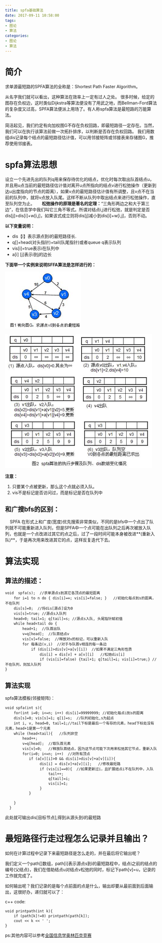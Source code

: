 ```yaml
---
title: spfa基础算法
date: 2017-09-11 10:58:00
tags:
- 图论
- 算法
categories:
- 图论
- 算法
---
```


# 简介
求单源最短路的SPFA算法的全称是：Shortest Path Faster Algorithm。 

从名字我们就可以看出，这种算法在效率上一定有过人之处。 
很多时候，给定的图存在负权边，这时类似Dijkstra等算法便没有了用武之地，而Bellman-Ford算法的复杂度又过高，SPFA算法便派上用场了。有人称spfa算法是最短路的万能算法。

简洁起见，我们约定有向加权图G不存在负权回路，即最短路径一定存在。当然，我们可以在执行该算法前做一次拓扑排序，以判断是否存在负权回路。
我们用数组dis记录每个结点的最短路径估计值，可以用邻接矩阵或邻接表来存储图G，推荐使用邻接表。

# spfa算法思想

设立一个先进先出的队列q用来保存待优化的结点，优化时每次取出队首结点u，并且用u点当前的最短路径估计值对离开u点所指向的结点v进行松弛操作（更新到达u出度指向的节点的距离），如果v点的最短路径估计值有所调整，且v点不在当前的队列中，就将v点放入队尾。这样不断从队列中取出结点来进行松弛操作，直至队列空为止。 
    
**松弛操作的原理是著名的定理：**“三角形两边之和大于第三边”，在信息学中我们叫它三角不等式。所谓对结点i,j进行松弛，就是判定是否dis[j]>dis[i]+w[i,j]，如果该式成立则将dis[j]减小到dis[i]+w[i,j]，否则不动。 

**以下变量说明：**

- dis【i】表示源点到i的最短路径长.
- q[]+head(对头指针)+tail(队尾指针)或者queue q表示队列
- vis[i]=true表示i在队列中
- a[i] [j]表示i到j的边长


**下面举一个实例来说明SFFA算法是怎样进行的：**

![有向图G，从源点v0到各点的最短路](/assets/img/spfa1.jpg)

![有向图G，从源点v0到各点的最短路](/assets/img/spfa2.jpg)

**注意：**

1. 只要某个点被更新，那么这个点就必须入队。
2. vis不是标记是否访问过，而是标记是否在队列中
## 和广搜bfs的区别：
    SPFA 在形式上和广度(宽度)优先搜索非常类似，不同的是bfs中一个点出了队列就不可能重新进入队列，但是SPFA中一个点可能在出队列之后再次被放入队列，也就是一个点改进过其它的点之后，过了一段时间可能本身被改进**(重新入队)**，于是再次用来改进其它的点，这样反复迭代下去。
# 算法实现

## 算法的描述：

	void  spfa(s);  //求单源点s到其它各顶点的最短距离
    	for i=1 to n do { dis[i]=∞; vis[i]=false; }   //初始化每点到s的距离，不在队列
    	dis[s]=0;  //将dis[源点]设为0
    	vis[s]=true; //源点s入队列
    	head=0; tail=1; q[tail]=s; //源点s入队, 头尾指针赋初值
    	while head<tail do {
       		head+1;  //队首出队
       		v=q[head];  //队首结点v
       		vis[v]=false;  //释放对v的标记，可以重新入队
       		for 每条边(v,i)  //对于与队首v相连的每一条边
  	  			if (dis[i]>dis[v]+a[v][i])  //如果不满足三角形性质
	 				dis[i] = dis[v] + a[v][i]   //松弛dis[i]
					if (vis[i]=false) {tail+1; q[tail]=i; vis[i]=true;} //不在队列，则加入队列
    } 

## 算法实现

spfa算法模板(邻接矩阵)：

    void spfa(int s){
    	for(int i=0; i<=n; i++) dis[i]=99999999; //初始化每点i到s的距离
    	dis[s]=0; vis[s]=1; q[1]=s;  //队列初始化,s为起点
    	int i, v, head=0, tail=1;//tail下标是最后一个有存的元素，head下标处没有元素，head+1是第一个元素
    	while (head<tail){   //队列非空
    		head++; 
    		v=q[head];  //取队首元素
    		vis[v]=0;   //释放队首结点，因为这节点可能下次用来松弛其它节点，重新入队
    		for(i=0; i<=n; i++)  //对所有顶点
    		   if (a[v][i]>0 && dis[i]>dis[v]+a[v][i]){  
    				dis[i] = dis[v]+a[v][i];   //修改最短路
    				if (vis[i]==0){  //如果更新过i，且扩展结点i不在队列中，入队
    					tail++;
    					q[tail]=i;
    					vis[i]=1;
    				}
    		   }
    		
    	}
      }

此处就可输出dis[目标节点],得到从源头到i的最短路

# 最短路径行走过程怎么记录并且输出？

如何在计算过程中记录下来最短路径是怎么走的，并在最后将它输出呢？

我们定义一个path[]数组，path[i]表示源点s到i的最短路程中，结点i之前的结点的编号(父结点)，我们在借助结点u对结点v松弛的同时，标记下path[v]=u，记录的工作就完成了。

如何输出呢？我们记录的是每个点前面的点是什么，输出却要从最前面到后面输出，这很好办，递归就可以了： 

c++ code:

    void printpath(int k){
    	if (path[k]!=0) printpath(path[k]);
    	cout << k << ' ';
    }

ps:其他内容可以参考[全国信息学奥林匹克竞赛](http://www.layz.net/LAOJ/suanfa/s9-4.html)